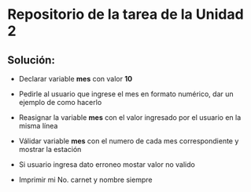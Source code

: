 
# Repositorio de la tarea de la Unidad 2

## Solución:

- Declarar variable **mes** con valor **10**

- Pedirle al usuario que ingrese el mes en formato numérico, dar un ejemplo de como hacerlo

- Reasignar la variable **mes** con el valor ingresado por el usuario en la misma línea

- Válidar variable **mes** con el numero de cada mes correspondiente y mostrar la estación

- Si usuario ingresa dato erroneo mostar valor no valido

- Imprimir mi No. carnet y nombre siempre
